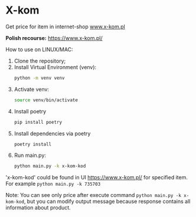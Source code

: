 # X-kom
Get price for item in internet-shop www.x-kom.pl

**Polish recourse:** https://www.x-kom.pl/

How to use on LINUX/MAC:
1. Clone the repository;
2. Install Virtual Environment (venv):
    ```bash
    python -m venv venv
    ```
3. Activate venv:
    ```bash
    source venv/bin/activate
    ```
4. Install poetry
    ```bash
    pip install poetry
    ```
5. Install dependencies via poetry
    ```bash
    poetry install
    ```
6. Run main.py:
    ```bash
    python main.py -k x-kom-kod
    ```
'x-kom-kod' could be found in UI https://www.x-kom.pl/ for specified item.
For example `python main.py -k 735703`

Note: You can see only price after execute command `python main.py -k x-kom-kod`, but you can modify output message
because response contains all information about product.